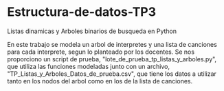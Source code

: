# Estructura-de-datos-TP3
Listas dinamicas y Arboles binarios de busqueda en Python

En este trabajo se modela un arbol de interpretes y una lista de canciones para cada interprete, segun lo planteado por los docentes. Se nos proporciono un script de prueba, "lote_de_prueba_tp_listas_y_arboles.py", que utiliza las funciones modeladas junto con un archivo, "TP_Listas_y_Arboles_Datos_de_prueba.csv", que tiene los datos a utilizar tanto en los nodos del arbol como en los de la lista de canciones. 
